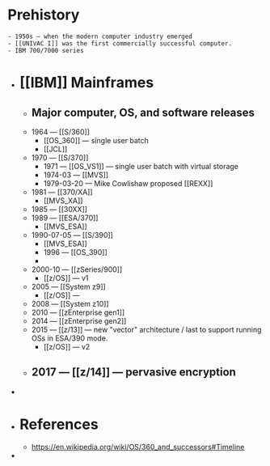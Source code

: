 # Prehistory
	- 1950s — when the modern computer industry emerged
	- [[UNIVAC I]] was the first commercially successful computer.
	- IBM 700/7000 series
- # [[IBM]] Mainframes
	- ## Major computer, OS, and software releases
	- 1964 — [[S/360]]
		- [[OS_360]] — single user batch
		- [[JCL]]
	- 1970 — [[S/370]]
		- 1971 — [[OS_VS1]] — single user batch with virtual storage
		- 1974-03 — [[MVS]]
		- 1979-03-20 — Mike Cowlishaw proposed [[REXX]]
	- 1981 — [[370/XA]]
		- [[MVS_XA]]
	- 1985 — [[30XX]]
	- 1989 — [[ESA/370]]
		- [[MVS_ESA]]
	- 1990-07-05  — [[S/390]]
		- [[MVS_ESA]]
		- 1996 — [[OS_390]]
		-
	- 2000-10 — [[zSeries/900]]
		- [[z/OS]] — v1
	- 2005 — [[System z9]]
		- [[z/OS]] —
	- 2008 — [[System z10]]
	- 2010 — [[zEnterprise gen1]]
	- 2014 — [[zEnterprise gen2]]
	- 2015 — [[z/13]] — new "vector" architecture / last to support running OSs in ESA/390 mode.
		- [[z/OS]] — v2
	- 2017 — [[z/14]] — pervasive encryption
		-
-
- # References
	- https://en.wikipedia.org/wiki/OS/360_and_successors#Timeline
-